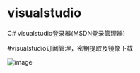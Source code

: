 # visualstudio
C#  visualstudio登录器(MSDN登录管理器)

#visualstudio订阅管理，密钥提取及镜像下载

![image](https://github.com/laomms/visualstudio/blob/master/msdn.png)

